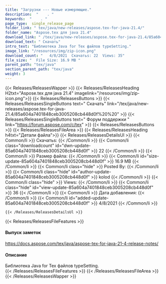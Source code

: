```yaml
---
title: "Загрузки --- Новые измеряющие." 
description:  "    . " 
keywords:  "    . " 
page_type:  single_release_page
folder_link: " tex/java/new-releases/aspose.tex-for-java-21.4/"
folder_name: "Aspose.tex для java 21.4"
download_link: " /tex/java/new-releases/aspose.tex-for-java-21.4/85a604a7401848ceb3005208cb448d0f"
download_text: " Скачать"
intro_text: "Библиотека Java for Tex файлов typeSetting."
image_link: "/resources/img/zip-icon.png"
download_count: "   4/8/2021  Скачатьs: 22  Views: 35"
file_size: "  File Size: 16.9 MB "
parent_path: "tex/java"
section_parent_path: "tex/java"
weight: 3
---
```


{{< Releases/ReleasesWapper >}}
  {{< Releases/ReleasesHeading H2txt="Aspose.tex для java 21.4" imagelink="/resources/img/zip-icon.png">}}
  {{< Releases/ReleasesButtons >}}
    {{< Releases/ReleasesSingleButtons text=" Скачать" link="/tex/java/new-releases/aspose.tex-for-java-21.4/85a604a7401848ceb3005208cb448d0f%20%20" >}}
    {{< Releases/ReleasesSingleButtons text=" Форум поддержки " link="https://forum.aspose.com/c/tex" >}}
  {{< Releases/ReleasesButtons >}}
  {{< Releases/ReleasesFileArea >}}
    {{< Releases/ReleasesHeading h4txt="Детали файла">}}
    {{< Releases/ReleasesDetailsUl >}}
            {{< Common/li  >}} Скачатьs: {{< /Common/li >}} 
      {{< Common/li class="downloadcount" id="dwn-update-85a604a7401848ceb3005208cb448d0f" >}} 22 {{< /Common/li >}} 
      {{< Common/li  >}} Размер файла: {{< /Common/li >}} 
      {{< Common/li id="size-update-85a604a7401848ceb3005208cb448d0f" >}} 16.9 MB {{< /Common/li >}} 
      {{< Common/li  class="hide" >}} Posted By: {{< /Common/li >}} 
      {{< Common/li class="hide" id="author-update-85a604a7401848ceb3005208cb448d0f" >}} kolod {{< /Common/li >}} 
      {{< Common/li class="hide"  >}} Views: {{< /Common/li >}} 
      {{< Common/li class="hide" id="view-update-85a604a7401848ceb3005208cb448d0f" >}} 36 {{< /Common/li >}} 
      {{< Common/li  >}} Дата добавления: {{< /Common/li >}} 
      {{< Common/li id="added-update-85a604a7401848ceb3005208cb448d0f" >}} 4/8/2021 {{< /Common/li >}} 

    {{< /Releases/ReleasesDetailsUl >}}

  {{< Releases/ReleasesFileFeatures >}}
      <h4>Выпуск заметок</h4><div><a href="https://docs.aspose.com/tex/java/aspose-tex-for-java-21-4-release-notes/">https://docs.aspose.com/tex/java/aspose-tex-for-java-21-4-release-notes/</a></div><h4>Описание</h4><div class="HTMLDescription">Библиотека Java for Tex файлов typeSetting.</div>
  {{< /Releases/ReleasesFileFeatures >}}
 {{< /Releases/ReleasesFileArea >}}
{{< /Releases/ReleasesWapper >}}


